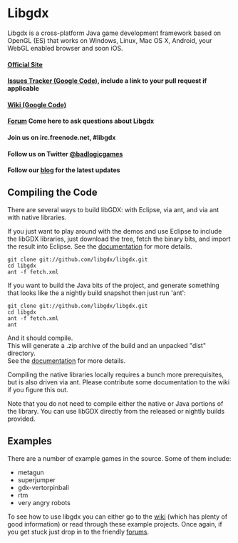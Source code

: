 # Libgdx

Libgdx is a cross-platform Java game development framework based on 
OpenGL (ES) that works on Windows, Linux, Mac OS X, Android, your
WebGL enabled browser and soon iOS.

#### [Official Site][1]
#### [Issues Tracker (Google Code)][3], include a link to your pull request if applicable
#### [Wiki (Google Code)][4]

#### [Forum][5] Come here to ask questions about Libgdx
#### Join us on irc.freenode.net, #libgdx
#### Follow us on Twitter [@badlogicgames][6]
#### Follow our [blog][2] for the latest updates

## Compiling the Code

There are several ways to build libGDX: with Eclipse, via ant, and via
ant with native libraries.  

If you just want to play around with the demos and use Eclipse to
include the libGDX libraries, just download the tree, fetch the binary
bits, and import the result into Eclipse.  See the [documentation][8]
for more details.

    git clone git://github.com/libgdx/libgdx.git
    cd libgdx
    ant -f fetch.xml

If you want to build the Java bits of the project, and generate
something that looks like the a nightly build snapshot then just run
'ant':

    git clone git://github.com/libgdx/libgdx.git
    cd libgdx
    ant -f fetch.xml
    ant

And it should compile.  
This will generate a .zip archive of the build and an unpacked "dist"
directory.  
See the [documentation][8] for more details.

Compiling the native libraries locally requires a bunch more
prerequisites, but is also driven via ant.  Please contribute some
documentation to the wiki if you figure this out.

Note that you do not need to compile either the native or Java
portions of the library.  You can use libGDX directly from the
released or nightly builds provided.


## Examples

There are a number of example games in the source. Some of them include:

 - metagun
 - superjumper
 - gdx-vertorpinball
 - rtm
 - very angry robots

To see how to use libgdx you can either go to the [wiki][4] (which has plenty of good information) or read through
these example projects. Once again, if you get stuck just drop in to the friendly [forums][5].

 [1]: http://libgdx.badlogicgames.com
 [2]: http://www.badlogicgames.com
 [3]: http://code.google.com/p/libgdx/issues
 [4]: http://code.google.com/p/libgdx/wiki/TableOfContents
 [5]: http://www.badlogicgames.com/forum
 [6]: http://www.twitter.com/badlogicgames
 [7]: http://code.google.com/p/libgdx/wiki/Prerequisits
 [8]: http://libgdx.badlogicgames.com/documentation.html